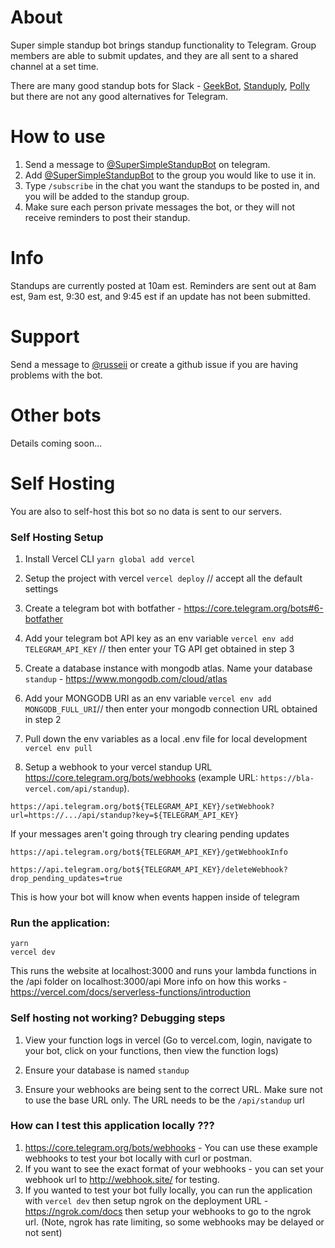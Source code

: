 # About
Super simple standup bot brings standup functionality to Telegram. Group members are able to submit updates, and they are all sent to a shared channel at a set time.

There are many good standup bots for Slack - [GeekBot](https://geekbot.com/), [Standuply](https://standuply.com/), [Polly](https://www.polly.ai/template/daily-standup) but there are not any good alternatives for Telegram.



# How to use
1. Send a message to [@SuperSimpleStandupBot](https://t.me/supersimplestandupbot) on telegram.
2. Add [@SuperSimpleStandupBot](https://t.me/supersimplestandupbot) to the group you would like to use it in.
3. Type `/subscribe` in the chat you want the standups to be posted in, and you will be added to the standup group.
4. Make sure each person private messages the bot, or they will not receive reminders to post their standup.

# Info
Standups are currently posted at 10am est.
Reminders are sent out at 8am est, 9am est, 9:30 est, and 9:45 est if an update has not been submitted.

# Support
Send a message to [@russeii](https://t.me/russeii) or create a github issue if you are having problems with the bot.

# Other bots
Details coming soon...


# Self Hosting
You are also to self-host this bot so no data is sent to our servers.


### Self Hosting Setup

1. Install Vercel CLI
```yarn global add vercel```

2. Setup the project with vercel
`vercel deploy` // accept all the default settings

3. Create a telegram bot with botfather - https://core.telegram.org/bots#6-botfather

4. Add your telegram bot API key as an env variable
`vercel env add TELEGRAM_API_KEY` // then enter your TG API get obtained in step 3

5. Create a database instance with mongodb atlas. Name your database `standup` - https://www.mongodb.com/cloud/atlas

6. Add your MONGODB URI as an env variable
`vercel env add MONGODB_FULL_URI`// then enter your mongodb connection URL obtained in step 2

7. Pull down the env variables as a local .env file for local development
`vercel env pull`

8. Setup a webhook to your vercel standup URL https://core.telegram.org/bots/webhooks (example URL: `https://bla-vercel.com/api/standup`).

```https://api.telegram.org/bot${TELEGRAM_API_KEY}/setWebhook?url=https://.../api/standup?key=${TELEGRAM_API_KEY}```

If your messages aren't going through try clearing pending updates

```
https://api.telegram.org/bot${TELEGRAM_API_KEY}/getWebhookInfo

https://api.telegram.org/bot${TELEGRAM_API_KEY}/deleteWebhook?drop_pending_updates=true
```

This is how your bot will know when events happen inside of telegram

### Run the application:
```
yarn
vercel dev
```

This runs the website at localhost:3000 and runs your lambda functions in the /api folder on localhost:3000/api
More info on how this works - https://vercel.com/docs/serverless-functions/introduction


### Self hosting not working? Debugging steps
1. View your function logs in vercel
(Go to vercel.com, login, navigate to your bot, click on your functions, then view the function logs)

2. Ensure your database is named `standup`

3. Ensure your webhooks are being sent to the correct URL. Make sure not to use the base URL only. The URL needs to be the `/api/standup` url

### How can I test this application locally ???
1. https://core.telegram.org/bots/webhooks - You can use these example webhooks to test your bot locally with curl or postman.
2. If you want to see the exact format of your webhooks - you can set your webhook url to http://webhook.site/ for testing.
3. If you wanted to test your bot fully locally, you can run the application with `vercel dev` then setup ngrok on the deployment URL - https://ngrok.com/docs then setup your webhooks to go to the ngrok url. (Note, ngrok has rate limiting, so some webhooks may be delayed or not sent)


